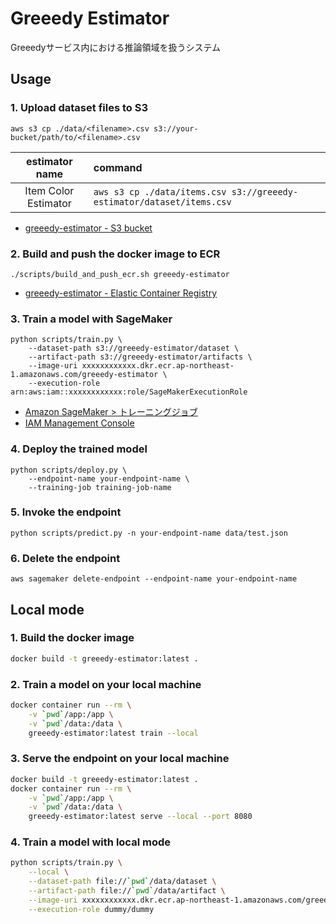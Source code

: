 # Greeedy Estimator

Greeedyサービス内における推論領域を扱うシステム

## Usage
### 1. Upload dataset files to S3

```shell
aws s3 cp ./data/<filename>.csv s3://your-bucket/path/to/<filename>.csv
```

| estimator name | command |
|:-------:|:--------|
| Item Color Estimator | `aws s3 cp ./data/items.csv s3://greeedy-estimator/dataset/items.csv` |

 - [greeedy-estimator - S3 bucket](https://s3.console.aws.amazon.com/s3/buckets/greeedy-estimator?region=ap-northeast-1&tab=objects)

### 2. Build and push the docker image to ECR

```shell
./scripts/build_and_push_ecr.sh greeedy-estimator
```

 - [greeedy-estimator - Elastic Container Registry](https://ap-northeast-1.console.aws.amazon.com/ecr/repositories/private/684886458640/greeedy-estimator?region=ap-northeast-1)

### 3. Train a model with SageMaker

```shell
python scripts/train.py \
    --dataset-path s3://greeedy-estimator/dataset \
    --artifact-path s3://greeedy-estimator/artifacts \
    --image-uri xxxxxxxxxxxx.dkr.ecr.ap-northeast-1.amazonaws.com/greeedy-estimator \
    --execution-role arn:aws:iam::xxxxxxxxxxxx:role/SageMakerExecutionRole
```

 - [Amazon SageMaker > トレーニングジョブ](https://ap-northeast-1.console.aws.amazon.com/sagemaker/home?region=ap-northeast-1#/jobs)
 - [IAM Management Console](https://us-east-1.console.aws.amazon.com/iamv2/home?region=ap-northeast-1#/roles)

### 4. Deploy the trained model

```shell
python scripts/deploy.py \
    --endpoint-name your-endpoint-name \
    --training-job training-job-name
```

### 5. Invoke the endpoint

```shell
python scripts/predict.py -n your-endpoint-name data/test.json
```

### 6. Delete the endpoint

```shell
aws sagemaker delete-endpoint --endpoint-name your-endpoint-name
```

## Local mode

### 1. Build the docker image
```bash
docker build -t greeedy-estimator:latest .
```

### 2. Train a model on your local machine
```bash
docker container run --rm \
    -v `pwd`/app:/app \
    -v `pwd`/data:/data \
    greeedy-estimator:latest train --local
```

### 3. Serve the endpoint on your local machine

```bash
docker build -t greeedy-estimator:latest .
docker container run --rm \
    -v `pwd`/app:/app \
    -v `pwd`/data:/data \
    greeedy-estimator:latest serve --local --port 8080
```

### 4. Train a model with local mode

```bash
python scripts/train.py \
    --local \
    --dataset-path file://`pwd`/data/dataset \
    --artifact-path file://`pwd`/data/artifact \
    --image-uri xxxxxxxxxxxx.dkr.ecr.ap-northeast-1.amazonaws.com/greeedy-estimator \
    --execution-role dummy/dummy
```